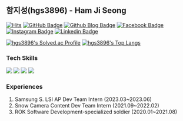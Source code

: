 ## 함지성(hgs3896) - Ham Ji Seong

[![Hits](https://hits.seeyoufarm.com/api/count/incr/badge.svg?url=https%3A%2F%2Fgithub.com%2Fhgs3896&count_bg=%2379C83D&title_bg=%23555555&icon=&icon_color=%23E7E7E7&title=hits&edge_flat=false)](https://hits.seeyoufarm.com)
[![GitHub Badge](https://img.shields.io/badge/-GitHub-333?style=flat-square&logo=GitHub&logoColor=white&link=https://www.github.com/hgs3896)](https://www.github.com/hgs3896)
[![Github Blog Badge](https://img.shields.io/badge/-Blog-111111?style=flat-square&logo=githubpages&logoColor=white&link=https://hgs3896.github.io)](https://hgs3896.github.io)
[![Facebook Badge](https://img.shields.io/badge/-Facebook-3b5998?style=flat-square&logo=facebook&logoColor=white&link=https://www.facebook.com/hgs3896)](https://www.facebook.com/hgs3896)
[![Instagram Badge](https://img.shields.io/badge/-Instagram-8a3ab9?style=flat-square&logo=Instagram&logoColor=white&link=https://www.instagram.com/js.h_am/)](https://www.instagram.com/ham_ji_seong/)
[![Linkedin Badge](https://img.shields.io/badge/-LinkedIn-0e76a8?style=flat-square&logo=Linkedin&logoColor=white&link=https://www.linkedin.com/in/hgs3896/)](https://www.linkedin.com/in/hgs3896/)

[![hgs3896's Solved.ac Profile](http://mazassumnida.wtf/api/v2/generate_badge?boj=hgs3896)](https://solved.ac/hgs3896)
[![hgs3896's Top Langs](https://github-readme-stats.vercel.app/api/top-langs/?username=hgs3896&theme=gruvbox_light&locale=kr&layout=compact&cache_seconds=1800)](https://github.com/anuraghazra/github-readme-stats)

### Tech Skills
<span><img src="https://img.shields.io/badge/C-A8B9CC?style=flat&logo=c&logoColor=white"/></span>
<span><img src="https://img.shields.io/badge/C++-00599C?style=flat&logo=cplusplus&logoColor=white"/></span>
<span><img src="https://img.shields.io/badge/Python-3776AB?style=flat&logo=python&logoColor=white"/></span>
<span><img src="https://img.shields.io/badge/OpenGLShaderLang-5586A4?style=flat&logo=opengl&logoColor=white"/></span>

### Experiences
1. Samsung S. LSI AP Dev Team Intern (2023.03~2023.06)
2. Snow Camera Content Dev Team Intern (2021.09~2022.02)
3. ROK Software Development-specialized soldier (2020.01~2021.08)
